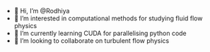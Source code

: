 - 👋 Hi, I’m @Rodhiya
- 👀 I’m interested in computational methods for studying fluid flow physics
- 🌱 I’m currently learning CUDA for parallelising python code
- 💞️ I’m looking to collaborate on turbulent flow physics

<!---
Rodhiya/Rodhiya is a ✨ special ✨ repository because its `README.md` (this file) appears on your GitHub profile.
You can click the Preview link to take a look at your changes.
--->
